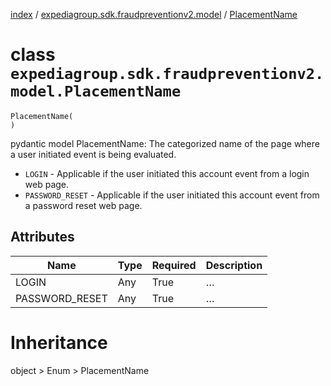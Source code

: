 [index](index.md) /
[expediagroup.sdk.fraudpreventionv2.model](expediagroup.sdk.fraudpreventionv2.model.md)
/ [PlacementName](PlacementName.md)

# class `expediagroup.sdk.fraudpreventionv2.model.PlacementName`

```
PlacementName(
)
```

pydantic model PlacementName: The categorized name of the page where a
user initiated event is being evaluated.

- `LOGIN` - Applicable if the user initiated this account event from a
  login web page.
- `PASSWORD_RESET` - Applicable if the user initiated this account
  event from a password reset web page.

## Attributes

| Name           | Type | Required | Description |
| -------------- | ---- | -------- | ----------- |
| LOGIN          | Any  | True     | …           |
| PASSWORD_RESET | Any  | True     | …           |

# Inheritance

object > Enum > PlacementName

